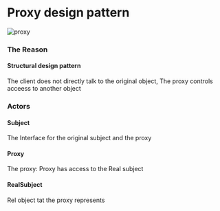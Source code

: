 # Proxy design pattern 

![proxy]("./Proxy-design-pattern.jpg")

### The Reason 
#### Structural design pattern
The client does not directly talk to the original object,  The proxy controls acceess to another object

### Actors 
#### Subject 
The Interface for the original subject and the proxy 
#### Proxy 
The proxy: Proxy has access to the Real subject 
#### RealSubject 
Rel object tat the proxy represents 